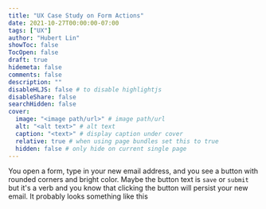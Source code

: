 ```yaml
---
title: "UX Case Study on Form Actions"
date: 2021-10-27T00:00:00-07:00
tags: ["UX"]
author: "Hubert Lin"
showToc: false
TocOpen: false
draft: true
hidemeta: false
comments: false
description: ""
disableHLJS: false # to disable highlightjs
disableShare: false
searchHidden: false
cover:
  image: "<image path/url>" # image path/url
  alt: "<alt text>" # alt text
  caption: "<text>" # display caption under cover
  relative: true # when using page bundles set this to true
  hidden: false # only hide on current single page
---
```


You open a form, type in your new email address, and you see a button with rounded corners and bright color.
Maybe the button text is `save` or `submit` but it's a verb and you know that clicking the button will persist your new email.
It probably looks something like this 
